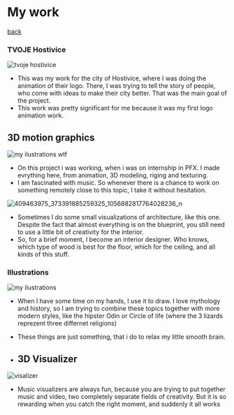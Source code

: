 # My work 
[back](index.md)

### TVOJE Hostivice
![tvoje hostivice](https://github.com/MirekCernyIV/english-for-designers1/assets/149397901/14a2f8ea-48dd-4a5a-b9e6-dd0a1db2c525)
- This was my work for the city of Hostivice, where I was doing the animation of their logo. There, I was trying to tell the story of people, who come with ideas to make their city better. That was the main goal of the project.
- This work was pretty significant for me because it was my first logo animation work.

## 3D motion graphics


![my ilustrations wtf](https://github.com/MirekCernyIV/english-for-designers1/assets/149397901/42504fab-68c4-488a-a547-ffd1955073d9)
-  On this project i was working, when i was on internship in PFX. I made evrything here, from animation, 3D modeling, riging and texturing. 
-  I am fascinated with music. So whenever there is a chance to work on something remotely close to this topic, I take it without hesitation.



![409463975_373391885259325_1056882817764028236_n](https://github.com/MirekCernyIV/english-for-designers1/assets/149397901/018ee901-9380-409e-b57e-7b91bde05111)
- Sometimes I do some small visualizations of architecture, like this one. Despite the fact that almost everything is on the blueprint, you still need to use a little bit of creativity for the interior.
- So, for a brief moment, I become an interior designer. Who knows, which type of wood is best for the floor, which for the ceiling, and all kinds of this stuff.


  


### Illustrations
![my ilustrations](https://github.com/MirekCernyIV/english-for-designers1/assets/149397901/c9220056-12cb-4b5d-ba20-a9c797fb01e9)
- When I have some time on my hands, I use it to draw. I love mythology and history, so I am trying to combine these topics together with more modern styles, like the hipster Odin or Circle of life (where the 3 lizards reprezent three differnet religions) 
- These things are just something, that i do to relax my little smooth brain. 




- ## 3D Visualizer
![visalizer](https://github.com/MirekCernyIV/english-for-designers1/assets/149397901/6d6e86de-68cb-4bbe-805c-3ba7625753aa)
- Music visualizers are always fun, because you are trying to put together music and video, two completely separate fields of creativity. But it is so rewarding when you catch the right moment, and suddenly it all works

